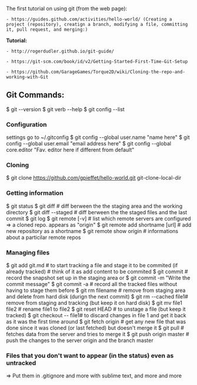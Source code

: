 The first tutorial on using git (from the web page):

	- https://guides.github.com/activities/hello-world/ (Creating a project (repository), creatign a branch, modifying a file, committing it, pull request, and merging:)
	
**Tutorial:**

	- http://rogerdudler.github.io/git-guide/

	- https://git-scm.com/book/id/v2/Getting-Started-First-Time-Git-Setup

	- https://github.com/GarageGames/Torque2D/wiki/Cloning-the-repo-and-working-with-Git

	

## Git Commands:
$ git --version
$ git verb --help
$ git config --list

### Configuration 
settings go to ~/.gitconfig 
$ git config --global user.name "name here"
$ git config --global user.email "email address here"
$ git config --global core.editor "Fav. editor here if different from default"

### Cloning
$ git clone https://github.com/gpieffet/hello-world.git git-clone-local-dir

### Getting information
$ git status
$ git diff			# diff berween the the staging area and the working directory
$ git diff --staged	# diff berween the the staged files and the last commit
$ git log
$ git remote [-v]		# list which remote servers are configured
=> a cloned repo. appears as "origin"
$ git remote add shortname [url]	# add new repository as a shortname
$ git remote show origin			# informations about a particilar remote repos

### Managing files
$ git add git.md		#  to start tracking a file and stage it to be commited (if already tracked)
					# think of it as add content to be commited 
$ git commit			# record the snapshot set up in the staging area
or $ git commit -m "Write the commit message"
$ git commit -a		# record all the tracked files without having to stage them before
$ git rm filename		# remove from staging area and delete from hard disk (durign the next commit)
$ git rm --cached file1# remove from staging and tracking (but keep it on hard disk) 
$ git mv file1 file2	# rename file1 to file2
$ git reset HEAD		# to unstage a file (but keep it tracked)
$ git checkout -- file1# to discard changes in file 1 and get it back as it was the first time around
$ git fetch origin		# get any new file that was done since it was cloned (or last fetched) but doesn't merge it
$ git pull			# fetches data from the server and tries to merge it
$ git push origin master	# push the changes to the server origin and the branch master   


### Files that you don't want to appear (in the status) even as untracked
=> Put them in .gitignore
and more with sublime text, and more and more

